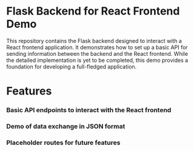 # Flask Backend for React Frontend Demo
This repository contains the Flask backend designed to interact with a React frontend application. It demonstrates how to set up a basic API for sending information between the backend and the React frontend. While the detailed implementation is yet to be completed, this demo provides a foundation for developing a full-fledged application.

# Features
### Basic API endpoints to interact with the React frontend
### Demo of data exchange in JSON format
### Placeholder routes for future features
